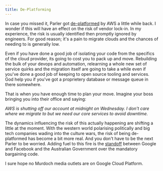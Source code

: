 ```yaml
---
title: De-Platforming
---
```


In case you missed it, Parler got [de-platformed](https://techcrunch.com/2021/01/11/parler-is-officially-offline-after-aws-suspension/)
by AWS a little while back. I wonder if this will have an effect on the risk of vendor lock-in.
In my experience, the risk is usually identified then promptly ignored by engineers. For good reason;
it's a pain to migrate clouds and the chances of needing to is generally low.

Even if you have done a good job of isolating your code from the specifics of the cloud provider,
its going to cost you to pack up and move. Rebuilding the bulk of your devops and automation, relearning
a whole new set of service quirks and the migration itself are going to take a while even if you've done a
good job of keeping to open source tooling and services. God help you if you've got a proprietery
database or message queue in there somewhere.

That is when you have enough time to plan your move. Imagine your boss bringing you into their office and saying:

  _AWS is shutting off our account at midnight on Wednesday. I don't care where we migrate to but we need our core
  services to avoid downtime._

The dynamics influencing the risk of this actually happening are shifting a little at the moment. With the western
world polarising politically and big tech companies wading into the culture wars, the risk of being de-platformed
has become a bit more real. And you don't have to be the next Parler to be worried. Adding fuel to this fire is the
[standoff](https://www.abc.net.au/news/2021-01-28/accc-pursues-google-ad-dominance-facebook-tech-giants-news-code/13098804)
between Google and Facebook and the Australian Government over the mandatory bargaining code.

I sure hope no Murdoch media outlets are on Google Cloud Platform.
